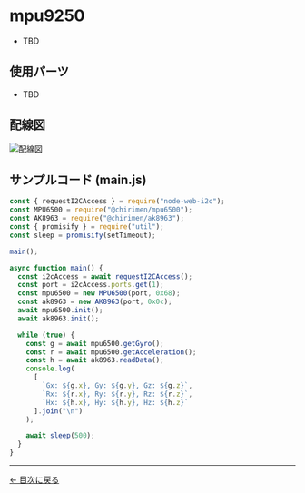 # mpu9250



- TBD

## 使用パーツ

- TBD



## 配線図

![配線図](../node-examples/mpu9250/schematic.png "schematic")

## サンプルコード (main.js)

```javascript
const { requestI2CAccess } = require("node-web-i2c");
const MPU6500 = require("@chirimen/mpu6500");
const AK8963 = require("@chirimen/ak8963");
const { promisify } = require("util");
const sleep = promisify(setTimeout);

main();

async function main() {
  const i2cAccess = await requestI2CAccess();
  const port = i2cAccess.ports.get(1);
  const mpu6500 = new MPU6500(port, 0x68);
  const ak8963 = new AK8963(port, 0x0c);
  await mpu6500.init();
  await ak8963.init();

  while (true) {
    const g = await mpu6500.getGyro();
    const r = await mpu6500.getAcceleration();
    const h = await ak8963.readData();
    console.log(
      [
        `Gx: ${g.x}, Gy: ${g.y}, Gz: ${g.z}`,
        `Rx: ${r.x}, Ry: ${r.y}, Rz: ${r.z}`,
        `Hx: ${h.x}, Hy: ${h.y}, Hz: ${h.z}`
      ].join("\n")
    );

    await sleep(500);
  }
}
```


---
[← 目次に戻る](./index.md)
